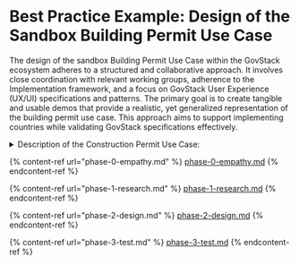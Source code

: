 # Best Practice Example: Design of the Sandbox Building Permit Use Case

The design of the sandbox Building Permit Use Case within the GovStack ecosystem adheres to a structured and collaborative approach. It involves close coordination with relevant working groups, adherence to the Implementation framework, and a focus on GovStack User Experience (UX/UI) specifications and patterns. The primary goal is to create tangible and usable demos that provide a realistic, yet generalized representation of the building permit use case. This approach aims to support implementing countries while validating GovStack specifications effectively.

<details>

<summary>Description of the Construction Permit Use Case:</summary>

_The Construction Permit process is how local governments can decide whether to approve or decline construction permit applications by evaluating submitted building plans, and assessing their compliance with standard building codes and local regulations. A construction permit is an important requirement for countries to ensure buildings and structures are safe, with sound engineering, foundations and construction techniques._

_Municipalities and counties/towns have traditionally managed construction permits "over the counter" and through paper or PDF applications. This time-consuming, complex and error-prone tasks has raised issues in some countries - around the accountability and transparency, as well as inefficiencies in achieving timely construction permitting processes, and sustainable urban planning development. As a result, a number of governments in low-and-middle income countries are implementing an online construction permit service. A digital service with a hassle-free online procedure and user-friendly tools to achieve a more streamlined end-to-end approval process that ensures transparency, accountability, and time-bound services._

</details>

{% content-ref url="phase-0-empathy.md" %}
[phase-0-empathy.md](phase-0-empathy.md)
{% endcontent-ref %}

{% content-ref url="phase-1-research.md" %}
[phase-1-research.md](phase-1-research.md)
{% endcontent-ref %}

{% content-ref url="phase-2-design.md" %}
[phase-2-design.md](phase-2-design.md)
{% endcontent-ref %}

{% content-ref url="phase-3-test.md" %}
[phase-3-test.md](phase-3-test.md)
{% endcontent-ref %}
